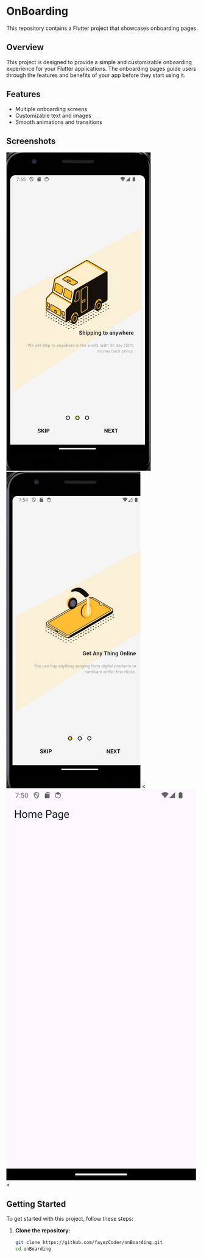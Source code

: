 # OnBoarding

This repository contains a Flutter project that showcases onboarding pages.

## Overview

This project is designed to provide a simple and customizable onboarding experience for your Flutter applications. The onboarding pages guide users through the features and benefits of your app before they start using it.

## Features

- Multiple onboarding screens
- Customizable text and images
- Smooth animations and transitions

## Screenshots

![Screenshot](https://github.com/fayezCoder/onBoarding/blob/main/11.png) <!-- Replace with the actual path to your screenshot -->
![Screenshot](https://github.com/fayezCoder/onBoarding/blob/main/22.png) <
![Screenshot](https://github.com/fayezCoder/onBoarding/blob/main/3.png) <

## Getting Started

To get started with this project, follow these steps:

1. **Clone the repository:**
   ```sh
   git clone https://github.com/fayezCoder/onBoarding.git
   cd onBoarding
